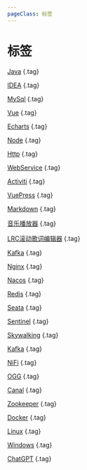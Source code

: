 ```yaml
---
pageClass: 标签
---
```


# 标签

[Java](../Java周边/基础/java/1知识架构.html) {.tag}  

[IDEA](../Java周边/基础/idea/) {.tag}  

[MySql](../Java周边/基础/db/) {.tag}  

[Vue](../Java周边/基础/vue/) {.tag}

[Echarts](../Java周边/基础/echarts/) {.tag}

[Node](../Java周边/基础/node/) {.tag}

[Http](../Java周边/基础/http/) {.tag}

[WebService](../Java周边/基础/webservice/) {.tag}

[Activiti](../Java周边/基础/activiti/) {.tag}

[VuePress](../本站建设/) {.tag}

[Markdown](../本站建设/markdown/) {.tag}

[音乐播放器](../本站建设/插件/音乐播放器.html) {.tag}

[LRC滚动歌词编辑器](../本站建设/工具/LRC滚动歌词编辑器/LRC滚动歌词编辑器.html) {.tag}

[Kafka](../Java周边/第三方插件/kafka/) {.tag}

[Nginx](../Java周边/第三方插件/nginx/) {.tag}

[Nacos](../Java周边/第三方插件/nacos/) {.tag}

[Redis](../Java周边/第三方插件/redis/) {.tag}

[Seata](../Java周边/第三方插件/seata/) {.tag}

[Sentinel](../Java周边/第三方插件/sentinel/) {.tag}

[Skywalking](../Java周边/第三方插件/skywalking/) {.tag}

[Kafka](../Java周边/第三方插件/kafka/) {.tag}

[NiFi](../Java周边/第三方插件/nifi/) {.tag}

[OGG](../Java周边/第三方插件/ogg/) {.tag}

[Canal](../Java周边/第三方插件/canal/) {.tag}

[Zookeeper](../Java周边/第三方插件/zookeeper/) {.tag}

[Docker](../Java周边/系统/docker/) {.tag}

[Linux](../Java周边/系统/linux/) {.tag}

[Windows](../Java周边/系统/windows/) {.tag}

[ChatGPT](https://c.binjie.fun/) {.tag}
